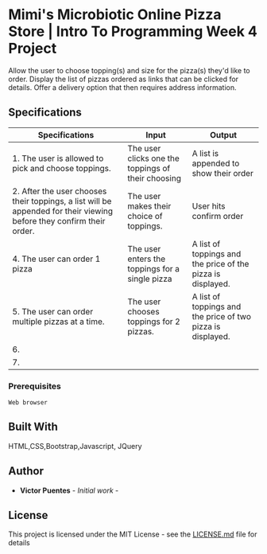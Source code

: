 
# Mimi's Microbiotic Online Pizza Store | Intro To Programming Week 4 Project
Allow the user to choose topping(s) and size for the pizza(s) they'd like to order. Display the list of pizzas ordered as links that can be clicked for details. Offer a delivery option that then requires address information.

## Specifications

|Specifications| Input | Output |
| --- | --- | --- |
|1. The user is allowed to pick and choose toppings. | The user clicks one the toppings of their choosing | A list is appended to show their order |
|2. After the user chooses their toppings, a list will be appended for their viewing before they confirm their order. | The user makes their choice of toppings.  | User hits confirm order  | A total is shown.
|4. The user can order 1 pizza  | The user enters the toppings for a single pizza    |  A list of toppings and the price of the pizza is displayed.   |
|5. The user can order multiple pizzas at a time.  |   The user chooses toppings for 2 pizzas.  |  A list of toppings and the price of two pizza is displayed.   |    |
|6.   |     |     |
|7.   |   |  |




### Prerequisites

```
Web browser
```


## Built With

HTML,CSS,Bootstrap,Javascript, JQuery

## Author

* **Victor Puentes** - *Initial work* -

## License

This project is licensed under the MIT License - see the [LICENSE.md](LICENSE.md) file for details

